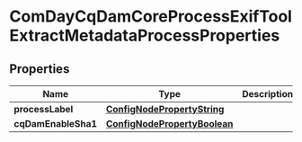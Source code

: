 

# ComDayCqDamCoreProcessExifToolExtractMetadataProcessProperties

## Properties

Name | Type | Description | Notes
------------ | ------------- | ------------- | -------------
**processLabel** | [**ConfigNodePropertyString**](ConfigNodePropertyString.md) |  |  [optional]
**cqDamEnableSha1** | [**ConfigNodePropertyBoolean**](ConfigNodePropertyBoolean.md) |  |  [optional]



